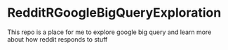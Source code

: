 # RedditRGoogleBigQueryExploration
This repo is a place for me to explore google big query and learn more about how reddit responds to stuff
